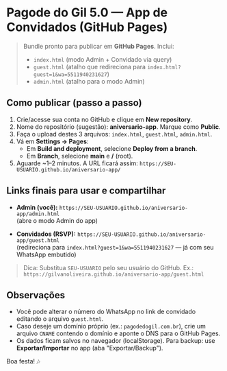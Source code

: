 # Pagode do Gil 5.0 — App de Convidados (GitHub Pages)

> Bundle pronto para publicar em **GitHub Pages**. Inclui:
> - `index.html` (modo Admin + Convidado via query)
> - `guest.html` (atalho que redireciona para `index.html?guest=1&wa=5511940231627`)
> - `admin.html` (atalho para o modo Admin)

## Como publicar (passo a passo)

1. Crie/acesse sua conta no GitHub e clique em **New repository**.
2. Nome do repositório (sugestão): **aniversario-app**. Marque como **Public**.
3. Faça o upload destes 3 arquivos: `index.html`, `guest.html`, `admin.html`.
4. Vá em **Settings → Pages**:
   - Em **Build and deployment**, selecione **Deploy from a branch**.
   - Em **Branch**, selecione **main** e **/** (root).
5. Aguarde ~1–2 minutos. A URL ficará assim:
   `https://SEU-USUARIO.github.io/aniversario-app/`

## Links finais para usar e compartilhar

- **Admin (você):**
  `https://SEU-USUARIO.github.io/aniversario-app/admin.html`  
  (abre o modo Admin do app)

- **Convidados (RSVP):**
  `https://SEU-USUARIO.github.io/aniversario-app/guest.html`  
  (redireciona para `index.html?guest=1&wa=5511940231627` — já com seu WhatsApp embutido)

> Dica: Substitua `SEU-USUARIO` pelo seu usuário do GitHub. Ex.: `https://gilvanoliveira.github.io/aniversario-app/guest.html`

## Observações
- Você pode alterar o número do WhatsApp no link de convidado editando o arquivo `guest.html`.
- Caso deseje um domínio próprio (ex.: `pagodedogil.com.br`), crie um arquivo `CNAME` contendo o domínio e aponte o DNS para o GitHub Pages.
- Os dados ficam salvos no navegador (localStorage). Para backup: use **Exportar/Importar** no app (aba "Exportar/Backup").

Boa festa! 🎶
